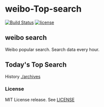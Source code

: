 # weibo-Top-search

[![Build Status](https://github.com/RyuSeiri/weibo-top-search/workflows/ci/badge.svg?branch=master)](https://github.com/RyuSeiri/weibo-top-search/actions)
[![license](https://img.shields.io/github/license/RyuSeiri/weibo-top-search)](https://github.com/RyuSeiri/weibo-top-search/blob/master/LICENSE)

## weibo search
Weibo popular search. Search data every hour.

## Today's Top Search

<!-- BEGIN -->
<!-- UpdateTime Fri Feb 03 2023 07:15:31 GMT+0800 (China Standard Time) -->


<!-- END -->

History [./archives](./archives)

### License

MIT License release. See [LICENSE](./LICENSE)
